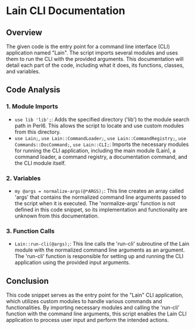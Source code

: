 # Lain CLI Documentation

## Overview
The given code is the entry point for a command line interface (CLI) application named "Lain". The script imports several modules and uses them to run the CLI with the provided arguments. This documentation will detail each part of the code, including what it does, its functions, classes, and variables.

## Code Analysis

### 1. Module Imports
- `use lib 'lib';`: Adds the specified directory ('lib') to the module search path in Perl6. This allows the script to locate and use custom modules from this directory.
- `use Lain;`, `use Lain::CommandLoader;`, `use Lain::CommandRegistry;`, `use Commands::DocCommand;`, `use Lain::CLI;`: Imports the necessary modules for running the CLI application, including the main module (Lain), a command loader, a command registry, a documentation command, and the CLI module itself.

### 2. Variables
- `my @args = normalize-args(@*ARGS);`: This line creates an array called 'args' that contains the normalized command line arguments passed to the script when it is executed. The 'normalize-args' function is not defined in this code snippet, so its implementation and functionality are unknown from this documentation.

### 3. Function Calls
- `Lain::run-cli(@args);`: This line calls the 'run-cli' subroutine of the Lain module with the normalized command line arguments as an argument. The 'run-cli' function is responsible for setting up and running the CLI application using the provided input arguments.

## Conclusion
This code snippet serves as the entry point for the "Lain" CLI application, which utilizes custom modules to handle various commands and functionalities. By importing necessary modules and calling the 'run-cli' function with the command line arguments, this script enables the Lain CLI application to process user input and perform the intended actions.